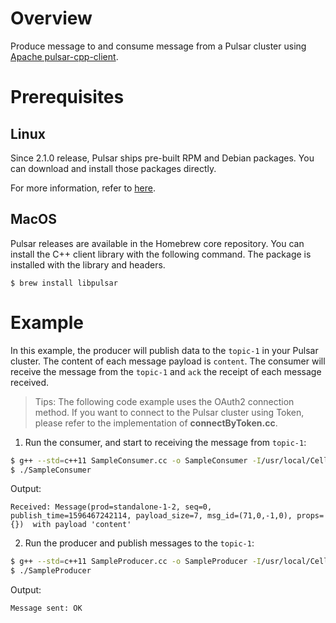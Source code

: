 # Overview

Produce message to and consume message from a Pulsar cluster using [Apache pulsar-cpp-client](https://github.com/apache/pulsar/tree/master/pulsar-client-cpp).

# Prerequisites

## Linux

Since 2.1.0 release, Pulsar ships pre-built RPM and Debian packages. You can download and install those packages directly.

For more information, refer to [here](https://pulsar.apache.org/docs/en/client-libraries-cpp/#supported-platforms).

## MacOS

Pulsar releases are available in the Homebrew core repository. You can install the C++ client library with the following command. The package is installed with the library and headers.

```shell script
$ brew install libpulsar
```

# Example

In this example, the producer will publish data to the `topic-1` in your Pulsar cluster.
The content of each message payload is  `content`.
The consumer will receive the message from the `topic-1` and `ack` the receipt of each message received.

> Tips: The following code example uses the OAuth2 connection method. If you want to connect to the Pulsar cluster using Token, please refer to the implementation of **connectByToken.cc**.

1. Run the consumer, and start to receiving the message from `topic-1`:

```bash
$ g++ --std=c++11 SampleConsumer.cc -o SampleConsumer -I/usr/local/Cellar/libpulsar/{PULSAR_VERSION}/include -lpulsar -L/usr/local/Cellar/libpulsar/{PULSAR_VERSION}/lib
$ ./SampleConsumer
```

Output:

```text
Received: Message(prod=standalone-1-2, seq=0, publish_time=1596467242114, payload_size=7, msg_id=(71,0,-1,0), props={})  with payload 'content'
```

2. Run the producer and publish messages to the `topic-1`:

```bash
$ g++ --std=c++11 SampleProducer.cc -o SampleProducer -I/usr/local/Cellar/libpulsar/{PULSAR_VERSION}/include -lpulsar -L/usr/local/Cellar/libpulsar/{PULSAR_VERSION}/lib
$ ./SampleProducer
```

Output:

```text
Message sent: OK
```
